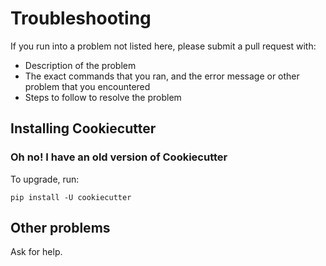 # Troubleshooting

If you run into a problem not listed here, please submit a pull request with:

* Description of the problem
* The exact commands that you ran, and the error message or other problem that you encountered
* Steps to follow to resolve the problem

## Installing Cookiecutter

### Oh no! I have an old version of Cookiecutter

To upgrade, run:

    pip install -U cookiecutter

## Other problems

Ask for help.
